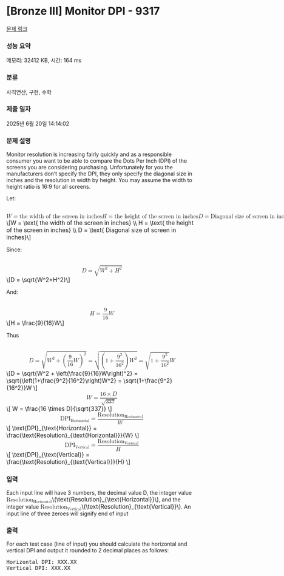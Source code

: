 # [Bronze III] Monitor DPI - 9317 

[문제 링크](https://www.acmicpc.net/problem/9317) 

### 성능 요약

메모리: 32412 KB, 시간: 164 ms

### 분류

사칙연산, 구현, 수학

### 제출 일자

2025년 6월 20일 14:14:02

### 문제 설명

<p>Monitor resolution is increasing fairly quickly and as a responsible consumer you want to be able to compare the Dots Per Inch (DPI) of the screens you are considering purchasing. Unfortunately for you the manufacturers don’t specify the DPI, they only specify the diagonal size in inches and the resolution in width by height. You may assume the width to height ratio is 16:9 for all screens.</p>

<p>Let:</p>

<p><mjx-container class="MathJax" jax="CHTML" display="true" style="font-size: 109%; position: relative;"> <mjx-math display="true" class="MJX-TEX" aria-hidden="true" style="margin-left: 0px; margin-right: 0px;"><mjx-mi class="mjx-i"><mjx-c class="mjx-c1D44A TEX-I"></mjx-c></mjx-mi><mjx-mo class="mjx-n" space="4"><mjx-c class="mjx-c3D"></mjx-c></mjx-mo><mjx-mtext class="mjx-n" space="4"><mjx-c class="mjx-cA0"></mjx-c><mjx-c class="mjx-c74"></mjx-c><mjx-c class="mjx-c68"></mjx-c><mjx-c class="mjx-c65"></mjx-c><mjx-c class="mjx-c20"></mjx-c><mjx-c class="mjx-c77"></mjx-c><mjx-c class="mjx-c69"></mjx-c><mjx-c class="mjx-c64"></mjx-c><mjx-c class="mjx-c74"></mjx-c><mjx-c class="mjx-c68"></mjx-c><mjx-c class="mjx-c20"></mjx-c><mjx-c class="mjx-c6F"></mjx-c><mjx-c class="mjx-c66"></mjx-c><mjx-c class="mjx-c20"></mjx-c><mjx-c class="mjx-c74"></mjx-c><mjx-c class="mjx-c68"></mjx-c><mjx-c class="mjx-c65"></mjx-c><mjx-c class="mjx-c20"></mjx-c><mjx-c class="mjx-c73"></mjx-c><mjx-c class="mjx-c63"></mjx-c><mjx-c class="mjx-c72"></mjx-c><mjx-c class="mjx-c65"></mjx-c><mjx-c class="mjx-c65"></mjx-c><mjx-c class="mjx-c6E"></mjx-c><mjx-c class="mjx-c20"></mjx-c><mjx-c class="mjx-c69"></mjx-c><mjx-c class="mjx-c6E"></mjx-c><mjx-c class="mjx-c20"></mjx-c><mjx-c class="mjx-c69"></mjx-c><mjx-c class="mjx-c6E"></mjx-c><mjx-c class="mjx-c63"></mjx-c><mjx-c class="mjx-c68"></mjx-c><mjx-c class="mjx-c65"></mjx-c><mjx-c class="mjx-c73"></mjx-c></mjx-mtext><mjx-mspace></mjx-mspace><mjx-mi class="mjx-i"><mjx-c class="mjx-c1D43B TEX-I"></mjx-c></mjx-mi><mjx-mo class="mjx-n" space="4"><mjx-c class="mjx-c3D"></mjx-c></mjx-mo><mjx-mtext class="mjx-n" space="4"><mjx-c class="mjx-cA0"></mjx-c><mjx-c class="mjx-c74"></mjx-c><mjx-c class="mjx-c68"></mjx-c><mjx-c class="mjx-c65"></mjx-c><mjx-c class="mjx-c20"></mjx-c><mjx-c class="mjx-c68"></mjx-c><mjx-c class="mjx-c65"></mjx-c><mjx-c class="mjx-c69"></mjx-c><mjx-c class="mjx-c67"></mjx-c><mjx-c class="mjx-c68"></mjx-c><mjx-c class="mjx-c74"></mjx-c><mjx-c class="mjx-c20"></mjx-c><mjx-c class="mjx-c6F"></mjx-c><mjx-c class="mjx-c66"></mjx-c><mjx-c class="mjx-c20"></mjx-c><mjx-c class="mjx-c74"></mjx-c><mjx-c class="mjx-c68"></mjx-c><mjx-c class="mjx-c65"></mjx-c><mjx-c class="mjx-c20"></mjx-c><mjx-c class="mjx-c73"></mjx-c><mjx-c class="mjx-c63"></mjx-c><mjx-c class="mjx-c72"></mjx-c><mjx-c class="mjx-c65"></mjx-c><mjx-c class="mjx-c65"></mjx-c><mjx-c class="mjx-c6E"></mjx-c><mjx-c class="mjx-c20"></mjx-c><mjx-c class="mjx-c69"></mjx-c><mjx-c class="mjx-c6E"></mjx-c><mjx-c class="mjx-c20"></mjx-c><mjx-c class="mjx-c69"></mjx-c><mjx-c class="mjx-c6E"></mjx-c><mjx-c class="mjx-c63"></mjx-c><mjx-c class="mjx-c68"></mjx-c><mjx-c class="mjx-c65"></mjx-c><mjx-c class="mjx-c73"></mjx-c></mjx-mtext><mjx-mspace></mjx-mspace><mjx-mi class="mjx-i"><mjx-c class="mjx-c1D437 TEX-I"></mjx-c></mjx-mi><mjx-mo class="mjx-n" space="4"><mjx-c class="mjx-c3D"></mjx-c></mjx-mo><mjx-mtext class="mjx-n" space="4"><mjx-c class="mjx-cA0"></mjx-c><mjx-c class="mjx-c44"></mjx-c><mjx-c class="mjx-c69"></mjx-c><mjx-c class="mjx-c61"></mjx-c><mjx-c class="mjx-c67"></mjx-c><mjx-c class="mjx-c6F"></mjx-c><mjx-c class="mjx-c6E"></mjx-c><mjx-c class="mjx-c61"></mjx-c><mjx-c class="mjx-c6C"></mjx-c><mjx-c class="mjx-c20"></mjx-c><mjx-c class="mjx-c73"></mjx-c><mjx-c class="mjx-c69"></mjx-c><mjx-c class="mjx-c7A"></mjx-c><mjx-c class="mjx-c65"></mjx-c><mjx-c class="mjx-c20"></mjx-c><mjx-c class="mjx-c6F"></mjx-c><mjx-c class="mjx-c66"></mjx-c><mjx-c class="mjx-c20"></mjx-c><mjx-c class="mjx-c73"></mjx-c><mjx-c class="mjx-c63"></mjx-c><mjx-c class="mjx-c72"></mjx-c><mjx-c class="mjx-c65"></mjx-c><mjx-c class="mjx-c65"></mjx-c><mjx-c class="mjx-c6E"></mjx-c><mjx-c class="mjx-c20"></mjx-c><mjx-c class="mjx-c69"></mjx-c><mjx-c class="mjx-c6E"></mjx-c><mjx-c class="mjx-c20"></mjx-c><mjx-c class="mjx-c69"></mjx-c><mjx-c class="mjx-c6E"></mjx-c><mjx-c class="mjx-c63"></mjx-c><mjx-c class="mjx-c68"></mjx-c><mjx-c class="mjx-c65"></mjx-c><mjx-c class="mjx-c73"></mjx-c></mjx-mtext></mjx-math><mjx-assistive-mml unselectable="on" display="block"><math xmlns="http://www.w3.org/1998/Math/MathML" display="block"><mi>W</mi><mo>=</mo><mtext> the width of the screen in inches</mtext><mspace linebreak="newline"></mspace><mi>H</mi><mo>=</mo><mtext> the height of the screen in inches</mtext><mspace linebreak="newline"></mspace><mi>D</mi><mo>=</mo><mtext> Diagonal size of screen in inches</mtext></math></mjx-assistive-mml><span aria-hidden="true" class="no-mathjax mjx-copytext">\[W = \text{ the width of the screen in inches} \\ H = \text{ the height of the screen in inches} \\ D = \text{ Diagonal size of screen in inches}\]</span> </mjx-container></p>

<p>Since:</p>

<p><mjx-container class="MathJax" jax="CHTML" display="true" style="font-size: 109%; position: relative;"> <mjx-math display="true" class="MJX-TEX" aria-hidden="true" style="margin-left: 0px; margin-right: 0px;"><mjx-mi class="mjx-i"><mjx-c class="mjx-c1D437 TEX-I"></mjx-c></mjx-mi><mjx-mo class="mjx-n" space="4"><mjx-c class="mjx-c3D"></mjx-c></mjx-mo><mjx-msqrt space="4"><mjx-sqrt><mjx-surd><mjx-mo class="mjx-sop"><mjx-c class="mjx-c221A TEX-S1"></mjx-c></mjx-mo></mjx-surd><mjx-box style="padding-top: 0.234em;"><mjx-msup><mjx-mi class="mjx-i"><mjx-c class="mjx-c1D44A TEX-I"></mjx-c></mjx-mi><mjx-script style="vertical-align: 0.289em; margin-left: 0.055em;"><mjx-mn class="mjx-n" size="s"><mjx-c class="mjx-c32"></mjx-c></mjx-mn></mjx-script></mjx-msup><mjx-mo class="mjx-n" space="3"><mjx-c class="mjx-c2B"></mjx-c></mjx-mo><mjx-msup space="3"><mjx-mi class="mjx-i"><mjx-c class="mjx-c1D43B TEX-I"></mjx-c></mjx-mi><mjx-script style="vertical-align: 0.289em; margin-left: 0.053em;"><mjx-mn class="mjx-n" size="s"><mjx-c class="mjx-c32"></mjx-c></mjx-mn></mjx-script></mjx-msup></mjx-box></mjx-sqrt></mjx-msqrt></mjx-math><mjx-assistive-mml unselectable="on" display="block"><math xmlns="http://www.w3.org/1998/Math/MathML" display="block"><mi>D</mi><mo>=</mo><msqrt><msup><mi>W</mi><mn>2</mn></msup><mo>+</mo><msup><mi>H</mi><mn>2</mn></msup></msqrt></math></mjx-assistive-mml><span aria-hidden="true" class="no-mathjax mjx-copytext">\[D = \sqrt{W^2+H^2}\]</span> </mjx-container></p>

<p>And:</p>

<p><mjx-container class="MathJax" jax="CHTML" display="true" style="font-size: 109%; position: relative;"> <mjx-math display="true" class="MJX-TEX" aria-hidden="true" style="margin-left: 0px; margin-right: 0px;"><mjx-mi class="mjx-i"><mjx-c class="mjx-c1D43B TEX-I"></mjx-c></mjx-mi><mjx-mo class="mjx-n" space="4"><mjx-c class="mjx-c3D"></mjx-c></mjx-mo><mjx-mfrac space="4"><mjx-frac type="d"><mjx-num><mjx-nstrut type="d"></mjx-nstrut><mjx-mn class="mjx-n"><mjx-c class="mjx-c39"></mjx-c></mjx-mn></mjx-num><mjx-dbox><mjx-dtable><mjx-line type="d"></mjx-line><mjx-row><mjx-den><mjx-dstrut type="d"></mjx-dstrut><mjx-mn class="mjx-n"><mjx-c class="mjx-c31"></mjx-c><mjx-c class="mjx-c36"></mjx-c></mjx-mn></mjx-den></mjx-row></mjx-dtable></mjx-dbox></mjx-frac></mjx-mfrac><mjx-mi class="mjx-i"><mjx-c class="mjx-c1D44A TEX-I"></mjx-c></mjx-mi></mjx-math><mjx-assistive-mml unselectable="on" display="block"><math xmlns="http://www.w3.org/1998/Math/MathML" display="block"><mi>H</mi><mo>=</mo><mfrac><mn>9</mn><mn>16</mn></mfrac><mi>W</mi></math></mjx-assistive-mml><span aria-hidden="true" class="no-mathjax mjx-copytext">\[H = \frac{9}{16}W\]</span> </mjx-container></p>

<p>Thus</p>

<p><mjx-container class="MathJax" jax="CHTML" display="true" style="font-size: 109%; position: relative;"> <mjx-math display="true" class="MJX-TEX" aria-hidden="true" style="margin-left: 0px; margin-right: 0px;"><mjx-mi class="mjx-i"><mjx-c class="mjx-c1D437 TEX-I"></mjx-c></mjx-mi><mjx-mo class="mjx-n" space="4"><mjx-c class="mjx-c3D"></mjx-c></mjx-mo><mjx-msqrt space="4"><mjx-sqrt><mjx-surd><mjx-mo class="mjx-s4"><mjx-c class="mjx-c221A TEX-S4"></mjx-c></mjx-mo></mjx-surd><mjx-box style="padding-top: 0.257em;"><mjx-msup><mjx-mi class="mjx-i"><mjx-c class="mjx-c1D44A TEX-I"></mjx-c></mjx-mi><mjx-script style="vertical-align: 0.289em; margin-left: 0.055em;"><mjx-mn class="mjx-n" size="s"><mjx-c class="mjx-c32"></mjx-c></mjx-mn></mjx-script></mjx-msup><mjx-mo class="mjx-n" space="3"><mjx-c class="mjx-c2B"></mjx-c></mjx-mo><mjx-msup space="3"><mjx-mrow><mjx-mo class="mjx-s3"><mjx-c class="mjx-c28 TEX-S3"></mjx-c></mjx-mo><mjx-mfrac><mjx-frac type="d"><mjx-num><mjx-nstrut type="d"></mjx-nstrut><mjx-mn class="mjx-n"><mjx-c class="mjx-c39"></mjx-c></mjx-mn></mjx-num><mjx-dbox><mjx-dtable><mjx-line type="d"></mjx-line><mjx-row><mjx-den><mjx-dstrut type="d"></mjx-dstrut><mjx-mn class="mjx-n"><mjx-c class="mjx-c31"></mjx-c><mjx-c class="mjx-c36"></mjx-c></mjx-mn></mjx-den></mjx-row></mjx-dtable></mjx-dbox></mjx-frac></mjx-mfrac><mjx-mi class="mjx-i"><mjx-c class="mjx-c1D44A TEX-I"></mjx-c></mjx-mi><mjx-mo class="mjx-s3"><mjx-c class="mjx-c29 TEX-S3"></mjx-c></mjx-mo></mjx-mrow><mjx-script style="vertical-align: 1.177em;"><mjx-mn class="mjx-n" size="s"><mjx-c class="mjx-c32"></mjx-c></mjx-mn></mjx-script></mjx-msup></mjx-box></mjx-sqrt></mjx-msqrt><mjx-mo class="mjx-n" space="4"><mjx-c class="mjx-c3D"></mjx-c></mjx-mo><mjx-msqrt space="4"><mjx-sqrt><mjx-surd><mjx-mo class="mjx-s4"><mjx-c class="mjx-c221A TEX-S4"></mjx-c></mjx-mo></mjx-surd><mjx-box style="padding-top: 0.356em;"><mjx-mrow><mjx-mo class="mjx-s3"><mjx-c class="mjx-c28 TEX-S3"></mjx-c></mjx-mo><mjx-mn class="mjx-n"><mjx-c class="mjx-c31"></mjx-c></mjx-mn><mjx-mo class="mjx-n" space="3"><mjx-c class="mjx-c2B"></mjx-c></mjx-mo><mjx-mfrac space="3"><mjx-frac type="d"><mjx-num><mjx-nstrut type="d"></mjx-nstrut><mjx-msup><mjx-mn class="mjx-n"><mjx-c class="mjx-c39"></mjx-c></mjx-mn><mjx-script style="vertical-align: 0.289em;"><mjx-mn class="mjx-n" size="s"><mjx-c class="mjx-c32"></mjx-c></mjx-mn></mjx-script></mjx-msup></mjx-num><mjx-dbox><mjx-dtable><mjx-line type="d"></mjx-line><mjx-row><mjx-den><mjx-dstrut type="d"></mjx-dstrut><mjx-msup><mjx-mn class="mjx-n"><mjx-c class="mjx-c31"></mjx-c><mjx-c class="mjx-c36"></mjx-c></mjx-mn><mjx-script style="vertical-align: 0.393em;"><mjx-mn class="mjx-n" size="s"><mjx-c class="mjx-c32"></mjx-c></mjx-mn></mjx-script></mjx-msup></mjx-den></mjx-row></mjx-dtable></mjx-dbox></mjx-frac></mjx-mfrac><mjx-mo class="mjx-s3"><mjx-c class="mjx-c29 TEX-S3"></mjx-c></mjx-mo></mjx-mrow><mjx-msup><mjx-mi class="mjx-i"><mjx-c class="mjx-c1D44A TEX-I"></mjx-c></mjx-mi><mjx-script style="vertical-align: 0.289em; margin-left: 0.055em;"><mjx-mn class="mjx-n" size="s"><mjx-c class="mjx-c32"></mjx-c></mjx-mn></mjx-script></mjx-msup></mjx-box></mjx-sqrt></mjx-msqrt><mjx-mo class="mjx-n" space="4"><mjx-c class="mjx-c3D"></mjx-c></mjx-mo><mjx-msqrt space="4"><mjx-sqrt><mjx-surd><mjx-mo class="mjx-s4"><mjx-c class="mjx-c221A TEX-S4"></mjx-c></mjx-mo></mjx-surd><mjx-box style="padding-top: 0.414em;"><mjx-mn class="mjx-n"><mjx-c class="mjx-c31"></mjx-c></mjx-mn><mjx-mo class="mjx-n" space="3"><mjx-c class="mjx-c2B"></mjx-c></mjx-mo><mjx-mfrac space="3"><mjx-frac type="d"><mjx-num><mjx-nstrut type="d"></mjx-nstrut><mjx-msup><mjx-mn class="mjx-n"><mjx-c class="mjx-c39"></mjx-c></mjx-mn><mjx-script style="vertical-align: 0.289em;"><mjx-mn class="mjx-n" size="s"><mjx-c class="mjx-c32"></mjx-c></mjx-mn></mjx-script></mjx-msup></mjx-num><mjx-dbox><mjx-dtable><mjx-line type="d"></mjx-line><mjx-row><mjx-den><mjx-dstrut type="d"></mjx-dstrut><mjx-msup><mjx-mn class="mjx-n"><mjx-c class="mjx-c31"></mjx-c><mjx-c class="mjx-c36"></mjx-c></mjx-mn><mjx-script style="vertical-align: 0.393em;"><mjx-mn class="mjx-n" size="s"><mjx-c class="mjx-c32"></mjx-c></mjx-mn></mjx-script></mjx-msup></mjx-den></mjx-row></mjx-dtable></mjx-dbox></mjx-frac></mjx-mfrac></mjx-box></mjx-sqrt></mjx-msqrt><mjx-mi class="mjx-i"><mjx-c class="mjx-c1D44A TEX-I"></mjx-c></mjx-mi></mjx-math><mjx-assistive-mml unselectable="on" display="block"><math xmlns="http://www.w3.org/1998/Math/MathML" display="block"><mi>D</mi><mo>=</mo><msqrt><msup><mi>W</mi><mn>2</mn></msup><mo>+</mo><msup><mrow data-mjx-texclass="INNER"><mo data-mjx-texclass="OPEN">(</mo><mfrac><mn>9</mn><mn>16</mn></mfrac><mi>W</mi><mo data-mjx-texclass="CLOSE">)</mo></mrow><mn>2</mn></msup></msqrt><mo>=</mo><msqrt><mrow data-mjx-texclass="INNER"><mo data-mjx-texclass="OPEN">(</mo><mn>1</mn><mo>+</mo><mfrac><msup><mn>9</mn><mn>2</mn></msup><msup><mn>16</mn><mn>2</mn></msup></mfrac><mo data-mjx-texclass="CLOSE">)</mo></mrow><msup><mi>W</mi><mn>2</mn></msup></msqrt><mo>=</mo><msqrt><mn>1</mn><mo>+</mo><mfrac><msup><mn>9</mn><mn>2</mn></msup><msup><mn>16</mn><mn>2</mn></msup></mfrac></msqrt><mi>W</mi></math></mjx-assistive-mml><span aria-hidden="true" class="no-mathjax mjx-copytext">\[D = \sqrt{W^2 + \left(\frac{9}{16}W\right)^2} = \sqrt{\left(1+\frac{9^2}{16^2}\right)W^2} = \sqrt{1+\frac{9^2}{16^2}}W \]</span></mjx-container><mjx-container class="MathJax" jax="CHTML" display="true" style="font-size: 109%; position: relative;"><mjx-math display="true" class="MJX-TEX" aria-hidden="true" style="margin-left: 0px; margin-right: 0px;"><mjx-mi class="mjx-i"><mjx-c class="mjx-c1D44A TEX-I"></mjx-c></mjx-mi><mjx-mo class="mjx-n" space="4"><mjx-c class="mjx-c3D"></mjx-c></mjx-mo><mjx-mfrac space="4"><mjx-frac type="d"><mjx-num><mjx-nstrut type="d"></mjx-nstrut><mjx-mrow><mjx-mn class="mjx-n"><mjx-c class="mjx-c31"></mjx-c><mjx-c class="mjx-c36"></mjx-c></mjx-mn><mjx-mo class="mjx-n" space="3"><mjx-c class="mjx-cD7"></mjx-c></mjx-mo><mjx-mi class="mjx-i" space="3"><mjx-c class="mjx-c1D437 TEX-I"></mjx-c></mjx-mi></mjx-mrow></mjx-num><mjx-dbox><mjx-dtable><mjx-line type="d"></mjx-line><mjx-row><mjx-den><mjx-dstrut type="d"></mjx-dstrut><mjx-msqrt><mjx-sqrt><mjx-surd><mjx-mo class="mjx-n"><mjx-c class="mjx-c221A"></mjx-c></mjx-mo></mjx-surd><mjx-box style="padding-top: 0.158em;"><mjx-mn class="mjx-n"><mjx-c class="mjx-c33"></mjx-c><mjx-c class="mjx-c33"></mjx-c><mjx-c class="mjx-c37"></mjx-c></mjx-mn></mjx-box></mjx-sqrt></mjx-msqrt></mjx-den></mjx-row></mjx-dtable></mjx-dbox></mjx-frac></mjx-mfrac></mjx-math><mjx-assistive-mml unselectable="on" display="block"><math xmlns="http://www.w3.org/1998/Math/MathML" display="block"><mi>W</mi><mo>=</mo><mfrac><mrow><mn>16</mn><mo>×</mo><mi>D</mi></mrow><msqrt><mn>337</mn></msqrt></mfrac></math></mjx-assistive-mml><span aria-hidden="true" class="no-mathjax mjx-copytext">\[ W = \frac{16 \times D}{\sqrt{337}}  \]</span></mjx-container><mjx-container class="MathJax" jax="CHTML" display="true" style="font-size: 109%; position: relative;"><mjx-math display="true" class="MJX-TEX" aria-hidden="true" style="margin-left: 0px; margin-right: 0px;"><mjx-msub><mjx-mtext class="mjx-n"><mjx-c class="mjx-c44"></mjx-c><mjx-c class="mjx-c50"></mjx-c><mjx-c class="mjx-c49"></mjx-c></mjx-mtext><mjx-script style="vertical-align: -0.15em;"><mjx-texatom size="s" texclass="ORD"><mjx-mtext class="mjx-n"><mjx-c class="mjx-c48"></mjx-c><mjx-c class="mjx-c6F"></mjx-c><mjx-c class="mjx-c72"></mjx-c><mjx-c class="mjx-c69"></mjx-c><mjx-c class="mjx-c7A"></mjx-c><mjx-c class="mjx-c6F"></mjx-c><mjx-c class="mjx-c6E"></mjx-c><mjx-c class="mjx-c74"></mjx-c><mjx-c class="mjx-c61"></mjx-c><mjx-c class="mjx-c6C"></mjx-c></mjx-mtext></mjx-texatom></mjx-script></mjx-msub><mjx-mo class="mjx-n" space="4"><mjx-c class="mjx-c3D"></mjx-c></mjx-mo><mjx-mfrac space="4"><mjx-frac type="d"><mjx-num><mjx-nstrut type="d"></mjx-nstrut><mjx-msub><mjx-mtext class="mjx-n"><mjx-c class="mjx-c52"></mjx-c><mjx-c class="mjx-c65"></mjx-c><mjx-c class="mjx-c73"></mjx-c><mjx-c class="mjx-c6F"></mjx-c><mjx-c class="mjx-c6C"></mjx-c><mjx-c class="mjx-c75"></mjx-c><mjx-c class="mjx-c74"></mjx-c><mjx-c class="mjx-c69"></mjx-c><mjx-c class="mjx-c6F"></mjx-c><mjx-c class="mjx-c6E"></mjx-c></mjx-mtext><mjx-script style="vertical-align: -0.15em;"><mjx-texatom size="s" texclass="ORD"><mjx-mtext class="mjx-n"><mjx-c class="mjx-c48"></mjx-c><mjx-c class="mjx-c6F"></mjx-c><mjx-c class="mjx-c72"></mjx-c><mjx-c class="mjx-c69"></mjx-c><mjx-c class="mjx-c7A"></mjx-c><mjx-c class="mjx-c6F"></mjx-c><mjx-c class="mjx-c6E"></mjx-c><mjx-c class="mjx-c74"></mjx-c><mjx-c class="mjx-c61"></mjx-c><mjx-c class="mjx-c6C"></mjx-c></mjx-mtext></mjx-texatom></mjx-script></mjx-msub></mjx-num><mjx-dbox><mjx-dtable><mjx-line type="d"></mjx-line><mjx-row><mjx-den><mjx-dstrut type="d"></mjx-dstrut><mjx-mi class="mjx-i"><mjx-c class="mjx-c1D44A TEX-I"></mjx-c></mjx-mi></mjx-den></mjx-row></mjx-dtable></mjx-dbox></mjx-frac></mjx-mfrac></mjx-math><mjx-assistive-mml unselectable="on" display="block"><math xmlns="http://www.w3.org/1998/Math/MathML" display="block"><msub><mtext>DPI</mtext><mrow data-mjx-texclass="ORD"><mtext>Horizontal</mtext></mrow></msub><mo>=</mo><mfrac><msub><mtext>Resolution</mtext><mrow data-mjx-texclass="ORD"><mtext>Horizontal</mtext></mrow></msub><mi>W</mi></mfrac></math></mjx-assistive-mml><span aria-hidden="true" class="no-mathjax mjx-copytext">\[ \text{DPI}_{\text{Horizontal}} = \frac{\text{Resolution}_{\text{Horizontal}}}{W} \]</span></mjx-container><mjx-container class="MathJax" jax="CHTML" display="true" style="font-size: 109%; position: relative;"><mjx-math display="true" class="MJX-TEX" aria-hidden="true" style="margin-left: 0px; margin-right: 0px;"><mjx-msub><mjx-mtext class="mjx-n"><mjx-c class="mjx-c44"></mjx-c><mjx-c class="mjx-c50"></mjx-c><mjx-c class="mjx-c49"></mjx-c></mjx-mtext><mjx-script style="vertical-align: -0.15em;"><mjx-texatom size="s" texclass="ORD"><mjx-mtext class="mjx-n"><mjx-c class="mjx-c56"></mjx-c><mjx-c class="mjx-c65"></mjx-c><mjx-c class="mjx-c72"></mjx-c><mjx-c class="mjx-c74"></mjx-c><mjx-c class="mjx-c69"></mjx-c><mjx-c class="mjx-c63"></mjx-c><mjx-c class="mjx-c61"></mjx-c><mjx-c class="mjx-c6C"></mjx-c></mjx-mtext></mjx-texatom></mjx-script></mjx-msub><mjx-mo class="mjx-n" space="4"><mjx-c class="mjx-c3D"></mjx-c></mjx-mo><mjx-mfrac space="4"><mjx-frac type="d"><mjx-num><mjx-nstrut type="d"></mjx-nstrut><mjx-msub><mjx-mtext class="mjx-n"><mjx-c class="mjx-c52"></mjx-c><mjx-c class="mjx-c65"></mjx-c><mjx-c class="mjx-c73"></mjx-c><mjx-c class="mjx-c6F"></mjx-c><mjx-c class="mjx-c6C"></mjx-c><mjx-c class="mjx-c75"></mjx-c><mjx-c class="mjx-c74"></mjx-c><mjx-c class="mjx-c69"></mjx-c><mjx-c class="mjx-c6F"></mjx-c><mjx-c class="mjx-c6E"></mjx-c></mjx-mtext><mjx-script style="vertical-align: -0.15em;"><mjx-texatom size="s" texclass="ORD"><mjx-mtext class="mjx-n"><mjx-c class="mjx-c56"></mjx-c><mjx-c class="mjx-c65"></mjx-c><mjx-c class="mjx-c72"></mjx-c><mjx-c class="mjx-c74"></mjx-c><mjx-c class="mjx-c69"></mjx-c><mjx-c class="mjx-c63"></mjx-c><mjx-c class="mjx-c61"></mjx-c><mjx-c class="mjx-c6C"></mjx-c></mjx-mtext></mjx-texatom></mjx-script></mjx-msub></mjx-num><mjx-dbox><mjx-dtable><mjx-line type="d"></mjx-line><mjx-row><mjx-den><mjx-dstrut type="d"></mjx-dstrut><mjx-mi class="mjx-i"><mjx-c class="mjx-c1D43B TEX-I"></mjx-c></mjx-mi></mjx-den></mjx-row></mjx-dtable></mjx-dbox></mjx-frac></mjx-mfrac></mjx-math><mjx-assistive-mml unselectable="on" display="block"><math xmlns="http://www.w3.org/1998/Math/MathML" display="block"><msub><mtext>DPI</mtext><mrow data-mjx-texclass="ORD"><mtext>Vertical</mtext></mrow></msub><mo>=</mo><mfrac><msub><mtext>Resolution</mtext><mrow data-mjx-texclass="ORD"><mtext>Vertical</mtext></mrow></msub><mi>H</mi></mfrac></math></mjx-assistive-mml><span aria-hidden="true" class="no-mathjax mjx-copytext">\[ \text{DPI}_{\text{Vertical}} = \frac{\text{Resolution}_{\text{Vertical}}}{H} \]</span> </mjx-container></p>

### 입력 

 <p>Each input line will have 3 numbers, the decimal value D, the integer value <mjx-container class="MathJax" jax="CHTML" style="font-size: 109%; position: relative;"><mjx-math class="MJX-TEX" aria-hidden="true"><mjx-msub><mjx-mtext class="mjx-n"><mjx-c class="mjx-c52"></mjx-c><mjx-c class="mjx-c65"></mjx-c><mjx-c class="mjx-c73"></mjx-c><mjx-c class="mjx-c6F"></mjx-c><mjx-c class="mjx-c6C"></mjx-c><mjx-c class="mjx-c75"></mjx-c><mjx-c class="mjx-c74"></mjx-c><mjx-c class="mjx-c69"></mjx-c><mjx-c class="mjx-c6F"></mjx-c><mjx-c class="mjx-c6E"></mjx-c></mjx-mtext><mjx-script style="vertical-align: -0.15em;"><mjx-texatom size="s" texclass="ORD"><mjx-mtext class="mjx-n"><mjx-c class="mjx-c48"></mjx-c><mjx-c class="mjx-c6F"></mjx-c><mjx-c class="mjx-c72"></mjx-c><mjx-c class="mjx-c69"></mjx-c><mjx-c class="mjx-c7A"></mjx-c><mjx-c class="mjx-c6F"></mjx-c><mjx-c class="mjx-c6E"></mjx-c><mjx-c class="mjx-c74"></mjx-c><mjx-c class="mjx-c61"></mjx-c><mjx-c class="mjx-c6C"></mjx-c></mjx-mtext></mjx-texatom></mjx-script></mjx-msub></mjx-math><mjx-assistive-mml unselectable="on" display="inline"><math xmlns="http://www.w3.org/1998/Math/MathML"><msub><mtext>Resolution</mtext><mrow data-mjx-texclass="ORD"><mtext>Horizontal</mtext></mrow></msub></math></mjx-assistive-mml><span aria-hidden="true" class="no-mathjax mjx-copytext">\(\text{Resolution}_{\text{Horizontal}}\)</span></mjx-container>, and the integer value <mjx-container class="MathJax" jax="CHTML" style="font-size: 109%; position: relative;"><mjx-math class="MJX-TEX" aria-hidden="true"><mjx-msub><mjx-mtext class="mjx-n"><mjx-c class="mjx-c52"></mjx-c><mjx-c class="mjx-c65"></mjx-c><mjx-c class="mjx-c73"></mjx-c><mjx-c class="mjx-c6F"></mjx-c><mjx-c class="mjx-c6C"></mjx-c><mjx-c class="mjx-c75"></mjx-c><mjx-c class="mjx-c74"></mjx-c><mjx-c class="mjx-c69"></mjx-c><mjx-c class="mjx-c6F"></mjx-c><mjx-c class="mjx-c6E"></mjx-c></mjx-mtext><mjx-script style="vertical-align: -0.15em;"><mjx-texatom size="s" texclass="ORD"><mjx-mtext class="mjx-n"><mjx-c class="mjx-c56"></mjx-c><mjx-c class="mjx-c65"></mjx-c><mjx-c class="mjx-c72"></mjx-c><mjx-c class="mjx-c74"></mjx-c><mjx-c class="mjx-c69"></mjx-c><mjx-c class="mjx-c63"></mjx-c><mjx-c class="mjx-c61"></mjx-c><mjx-c class="mjx-c6C"></mjx-c></mjx-mtext></mjx-texatom></mjx-script></mjx-msub></mjx-math><mjx-assistive-mml unselectable="on" display="inline"><math xmlns="http://www.w3.org/1998/Math/MathML"><msub><mtext>Resolution</mtext><mrow data-mjx-texclass="ORD"><mtext>Vertical</mtext></mrow></msub></math></mjx-assistive-mml><span aria-hidden="true" class="no-mathjax mjx-copytext">\(\text{Resolution}_{\text{Vertical}}\)</span></mjx-container>. An input line of three zeroes will signify end of input</p>

### 출력 

 <p>For each test case (line of input) you should calculate the horizontal and vertical DPI and output it rounded to 2 decimal places as follows:</p>

<pre>Horizontal DPI: XXX.XX
Vertical DPI: XXX.XX</pre>

